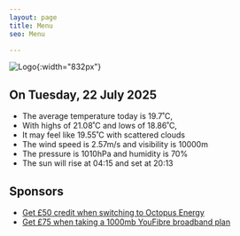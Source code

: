 ```yaml
---
layout: page
title: Menu
seo: Menu

---
```


![Logo](/images/logo.jpg){:width="832px"}

<!-- weather_marker starts -->
## On Tuesday, 22 July 2025

- The average temperature today is 19.7˚C,
- With highs of 21.08˚C and lows of 18.86˚C,
- It may feel like 19.55˚C with scattered clouds
- The wind speed is 2.57m/s and visibility is 10000m
- The pressure is 1010hPa and humidity is 70%
- The sun will rise at 04:15 and set at 20:13

<!-- weather_marker ends -->

## Sponsors

- [Get £50 credit when switching to Octopus Energy](https://bit.ly/3oD1nnS)
- [Get £75 when taking a 1000mb YouFibre broadband plan](https://aklam.io/91zWhU?)
